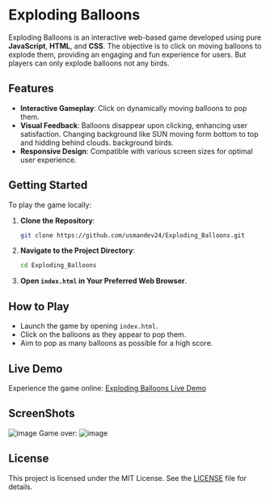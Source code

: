 
# Exploding Balloons

Exploding Balloons is an interactive web-based game developed using pure **JavaScript**, **HTML**, and **CSS**. The objective is to click on moving balloons to explode them, providing an engaging and fun experience for users.
But players can only explode balloons not any birds.

## Features

- **Interactive Gameplay**: Click on dynamically moving balloons to pop them.
- **Visual Feedback**: Balloons disappear upon clicking, enhancing user satisfaction. Changing background like SUN moving form
bottom to top and hidding behind clouds. background birds.
- **Responsive Design**: Compatible with various screen sizes for optimal user experience.

## Getting Started

To play the game locally:

1. **Clone the Repository**:

   ```bash
   git clone https://github.com/usmandev24/Exploding_Balloons.git
   ```

2. **Navigate to the Project Directory**:

   ```bash
   cd Exploding_Balloons
   ```

3. **Open `index.html` in Your Preferred Web Browser**.

## How to Play

- Launch the game by opening `index.html`.
- Click on the balloons as they appear to pop them.
- Aim to pop as many balloons as possible for a high score.

## Live Demo

Experience the game online: [Exploding Balloons Live Demo](https://usmandev24.github.io/Exploding_Balloons/)

## ScreenShots 
![image](https://github.com/user-attachments/assets/7acc4ce8-50f7-410f-8a53-82f7b7eb7dc5)
Game over: ![image](https://github.com/user-attachments/assets/c91e0b94-6d1c-4285-a5fe-c8ae1c28e7a9)

## License

This project is licensed under the MIT License. See the [LICENSE](https://github.com/usmandev24/Exploding_Balloons/blob/main/LICENSE) file for details.

